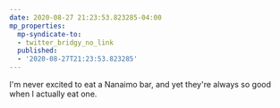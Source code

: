 ```yaml
---
date: 2020-08-27 21:23:53.823285-04:00
mp_properties:
  mp-syndicate-to:
  - twitter_bridgy_no_link
  published:
  - '2020-08-27T21:23:53.823285'
---
```


I'm never excited to eat a Nanaimo bar, and yet they're always so good when I actually eat one.